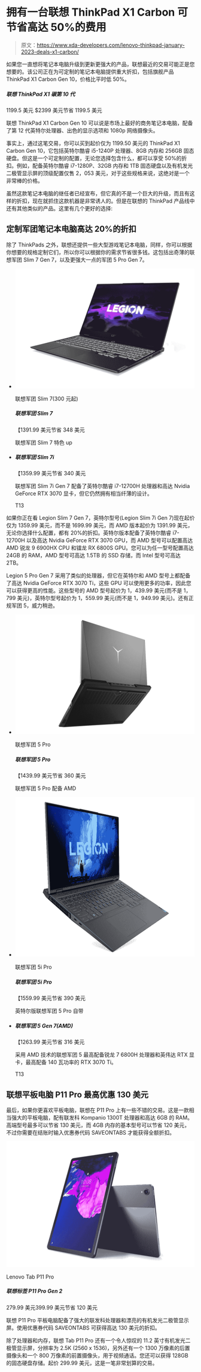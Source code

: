 # 拥有一台联想 ThinkPad X1 Carbon 可节省高达 50%的费用

> 原文：<https://www.xda-developers.com/lenovo-thinkpad-january-2023-deals-x1-carbon/>

如果您一直想将笔记本电脑升级到更新更强大的产品，联想最近的交易可能正是您想要的。该公司正在为可定制的笔记本电脑提供重大折扣，包括旗舰产品 ThinkPad X1 Carbon Gen 10，价格比平时低 50%。

##### 联想 ThinkPad X1 碳第 10 代

1199.5 美元 $2399 美元节省 1199.5 美元

联想 ThinkPad X1 Carbon Gen 10 可以说是市场上最好的商务笔记本电脑，配备了第 12 代英特尔处理器、出色的显示选项和 1080p 网络摄像头。

事实上，通过这笔交易，你可以买到起价仅为 1199.50 美元的 ThinkPad X1 Carbon Gen 10，它包括英特尔酷睿 i5-1240P 处理器、8GB 内存和 256GB 固态硬盘。但这是一个可定制的配置，无论您选择包含什么，都可以享受 50%的折扣。例如，配备英特尔酷睿 i7-1280P、32GB 内存和 1TB 固态硬盘以及有机发光二极管显示屏的顶级配置仅售 2，053 美元，对于这些规格来说，这绝对是一个非常棒的价格。

虽然这款笔记本电脑的继任者已经宣布，但它真的不是一个巨大的升级，而且有这样的折扣，现在就抓住这款机器是非常诱人的。但是在联想的 ThinkPad 产品线中还有其他类似的产品。这里有几个更好的选择:

## 定制军团笔记本电脑高达 20%的折扣

除了 ThinkPads 之外，联想还提供一些大型游戏笔记本电脑，同样，你可以根据你想要的规格定制它们，所以你可以根据你的需求节省很多钱。这包括出奇薄的联想军团 Slim 7 Gen 7，以及更强大一点的军团 5 Pro Gen 7。

*   <picture>![This thin gaming laptop has an AMD Ryzen 9 5900HX CPU, RTX 3050 Ti graphics, 16GB of RAM and a 1TB SSD: It has a super sharp 4K display that'll make everything look fantastic.](img/106fc27ec236651790ea5a042575eff1.png)</picture>

    联想军团 Slim 7(300 元起)

    ##### 联想军团 Slim 7

    【1391.99 美元节省 348 美元

    联想军团 Slim 7 特色 up

*   ##### 联想军团 Slim 7i

    【1359.99 美元节省 340 美元

    联想军团 Slim 7i Gen 7 配备了英特尔酷睿 i7-12700H 处理器和高达 Nvidia GeForce RTX 3070 显卡，但它仍然拥有相当纤薄的设计。

    T13

如果你正在看 Legion Slim 7 Gen 7，英特尔型号(Legion Slim 7i Gen 7)现在起价仅为 1359.99 美元，而不是 1699.99 美元，而 AMD 版本起价为 1391.99 美元，无论你选择什么配置，都有 20%的折扣。英特尔版本配备了英特尔酷睿 i7-12700H 以及高达 Nvidia GeForce RTX 3070 GPU，而 AMD 型号可以配置高达 AMD 锐龙 9 6900HX CPU 和镭龙 RX 6800S GPU。您可以为任一型号配置高达 24GB 的 RAM，AMD 型号可高达 1.5TB 的 SSD 存储，而 Intel 型号可高达 2TB。

Legion 5 Pro Gen 7 采用了类似的处理器，但它在英特尔和 AMD 型号上都配备了高达 Nvidia GeForce RTX 3070 Ti，这些 GPU 可以使用更多的功率，因此您可以获得更高的性能。这些型号的 AMD 型号起价为 1，439.99 美元(而不是 1，799 美元)，英特尔型号起价为 1，559.99 美元(而不是 1，949.99 美元)。还有正规军团 5，威力稍逊。

*   <picture>![The Lenovo Legion 5 Pro is a powerful gaming laptop with the latest hardware from AMD and NVIDIA, plus a tall 16-inch display.](img/dd3c58412ce74024cfbf566e728b0ea1.png)</picture>

    联想军团 5 Pro

    ##### 联想军团 5 Pro

    【1439.99 美元节省 360 美元

    联想军团 5 Pro 配备 AMD

*   <picture>![The Lenovo Legion 5i Pro is a very powerful gaming laptop with top-tier specs and a great display](img/edfb9ab8643100a162e8d1585eb420e7.png)</picture>

    联想军团 5i Pro

    ##### 联想军团 5i Pro

    【1559.99 美元节省 390 美元

    英特尔版联想军团 5 Pro 自带

*   ##### 联想军团 5 Gen 7(AMD)

    【1263.99 美元节省 316 美元

    采用 AMD 技术的联想军团 5 最高配备锐龙 7 6800H 处理器和英伟达 RTX 显卡，最高配备 140 瓦功率的 RTX 3070 Ti。

    T13

## 联想平板电脑 P11 Pro 最高优惠 130 美元

最后，如果你更喜欢平板电脑，联想在 P11 Pro 上有一些不错的交易。这是一款相当强大的平板电脑，配有联发科 Kompanio 1300T 处理器和高达 6GB 的 RAM。高端型号最多可以节省 130 美元，而 4GB 内存的基本型号可以节省 120 美元，不过你需要在结账时输入优惠券代码 SAVEONTABS 才能获得全额折扣。

 <picture>![The Lenovo Tab P11 Pro is a decent enough tablet and a decidedly mid-range Android device with a big screen: there's a Snapdragon 730G, up to 6 GB of RAM, an 8,600 mAh, and runs Android 10.](img/54d10016c9ec9546bfdacdca057f7825.png)</picture> 

Lenovo Tab P11 Pro

##### 联想标签 P11 Pro Gen 2

279.99 美元399.99 美元节省 120 美元

联想 P11 Pro 平板电脑配备了强大的联发科处理器和漂亮的有机发光二极管显示屏。使用优惠券代码 SAVEONTABS 可获得高达 130 美元的折扣。

除了处理器和内存，联想 Tab P11 Pro 还有一个令人惊叹的 11.2 英寸有机发光二极管显示屏，分辨率为 2.5K (2560 x 1536)，另外还有一个 1300 万像素的后置摄像头和一个 800 万像素的前置摄像头，用于视频通话。您还可以获得 128GB 的固态硬盘存储。起价 299.99 美元，这是一笔非常划算的交易。